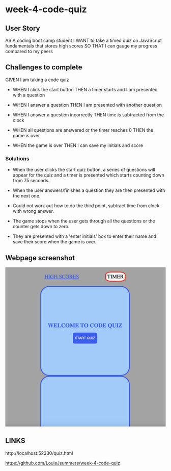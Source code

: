 # week-4-code-quiz

## User Story

AS A coding boot camp student
I WANT to take a timed quiz on JavaScript fundamentals that stores high scores
SO THAT I can gauge my progress compared to my peers


## Challenges to complete

GIVEN I am taking a code quiz

- WHEN I click the start button THEN a timer starts and I am presented with a question

- WHEN I answer a question THEN I am presented with another question

- WHEN I answer a question incorrectly THEN time is subtracted from the clock

- WHEN all questions are answered or the timer reaches 0 THEN the game is over

- WHEN the game is over THEN I can save my initials and score

### Solutions

- When the user clicks the start quiz button, a series of questions will appear for the quiz and a timer is presented which starts counting down from 75 seconds.

- When the user answers/finishes a question they are then presented with the next one.

- Could not work out how to do the third point, subtract time from clock with wrong answer.

- The game stops when the user gets through all the questions or the counter gets down to zero.

- They are presented with a 'enter initials' box to enter their name and save their score when the game is over.


## Webpage screenshot

![Alt Text](quizscreenshot.png)


## LINKS


http://localhost:52330/quiz.html

https://github.com/LouisJsummers/week-4-code-quiz
